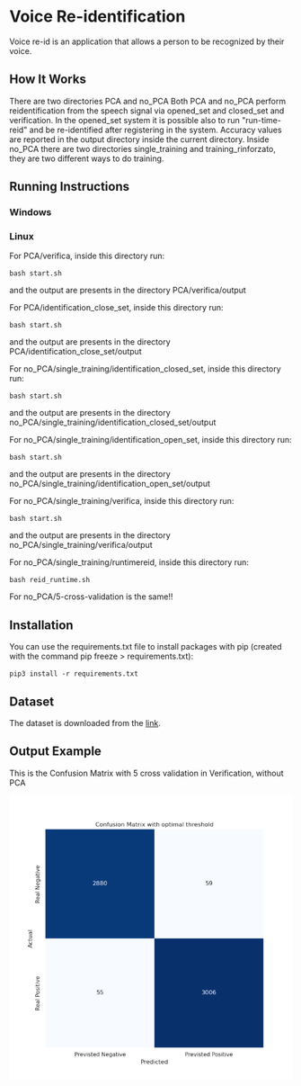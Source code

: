 # Voice Re-identification

Voice re-id is an application that allows a person to be recognized by their voice.


## How It Works

There are two directories
PCA and no_PCA
Both PCA and no_PCA perform reidentification from the speech signal via opened_set and closed_set and verification.
In the opened_set system it is possible also to run "run-time-reid" and be re-identified after registering in the system.
Accuracy values ​​are reported in the output directory inside the current directory.
Inside no_PCA there are two directories
single_training and training_rinforzato, they are two different ways to do training.


## Running Instructions

### Windows


### Linux

For PCA/verifica, inside this directory run:
```
bash start.sh
```
and the output are presents in the directory PCA/verifica/output


For PCA/identification_close_set, inside this directory run:
```
bash start.sh
```
and the output are presents in the directory PCA/identification_close_set/output


For no_PCA/single_training/identification_closed_set, inside this directory run:
```
bash start.sh
```
and the output are presents in the directory no_PCA/single_training/identification_closed_set/output


For no_PCA/single_training/identification_open_set, inside this directory run:
```
bash start.sh
```
and the output are presents in the directory no_PCA/single_training/identification_open_set/output


For no_PCA/single_training/verifica, inside this directory run:
```
bash start.sh
```
and the output are presents in the directory no_PCA/single_training/verifica/output


For no_PCA/single_training/runtimereid, inside this directory run:
```
bash reid_runtime.sh
```

For no_PCA/5-cross-validation is the same!!



## Installation  

You can use the requirements.txt file to install packages with pip (created with the command pip freeze > requirements.txt):
``` 
pip3 install -r requirements.txt
```

## Dataset

The dataset is downloaded from the [link](https://github.com/soerenab/AudioMNIST/tree/master).


## Output Example

This is the Confusion Matrix with 5 cross validation in Verification, without PCA

![Main screen](https://github.com/davidebelcastro-sig/VoiceRe-id/blob/main/cm.png)
